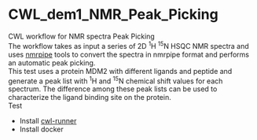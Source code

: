 # CWL_dem1_NMR_Peak_Picking
CWL workflow for NMR spectra Peak Picking  
The workflow takes as input a series of 2D <sup>1</sup>H <sup>15</sup>N HSQC NMR spectra and uses [nmrpipe](https://www.ibbr.umd.edu/nmrpipe/install.html) tools to convert the spectra in nmrpipe format and performs an automatic peak picking.   
This test uses a protein MDM2 with different ligands and peptide and generate a peak list with <sup>1</sup>H and <sup>15</sup>N chemical shift values for each spectrum. The difference among these peak lists can be used to characterize the ligand binding site on the protein.  
Test 
- Install [cwl-runner](https://github.com/common-workflow-language/cwltool)  
- Install docker 